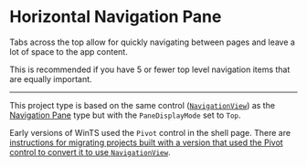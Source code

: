 ﻿# Horizontal Navigation Pane

Tabs across the top allow for quickly navigating between pages and leave a lot of space to the app content.

This is recommended if you have 5 or fewer top level navigation items that are equally important.

---

This project type is based on the same control ([`NavigationView`](https://docs.microsoft.com/windows/uwp/design/controls-and-patterns/navigationview)) as the [Navigation Pane](./navigationpane.md) type but with the `PaneDisplayMode` set to `Top`.

Early versions of WinTS used the `Pivot` control in the shell page. There are [instructions for migrating projects built with a version that used the Pivot control to convert it to use `NavigationView`](./updatetohorizontalnavview.md).

